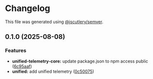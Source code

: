 # Changelog

This file was generated using [@jscutlery/semver](https://github.com/jscutlery/semver).

## 0.1.0 (2025-08-08)


### Features

* **unified-telemetry-core:** update package.json to npm access public ([6c95aaf](https://github.com/TGA88/inh-lib/commit/6c95aaf1c945a317a6e99b19a0bf86d7788d0742))
* **unified:** add unified telemetry ([0c50075](https://github.com/TGA88/inh-lib/commit/0c50075dfafdca2b0af72d7a07d9c96d27469be1))
